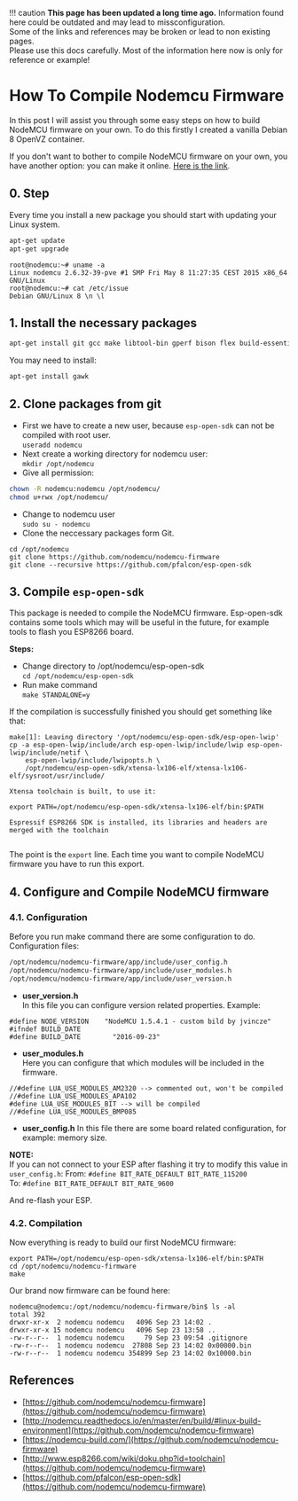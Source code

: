 !!! caution
    **This page has been updated a long time ago.**  Information found here could be outdated and may lead to missconfiguration.  
    Some of the links and references may be broken or lead to non existing pages.  
    Please use this docs carefully. Most of the information here now is only for reference or example!
    
# How To Compile Nodemcu Firmware

In this post I will assist you through some easy steps on how to build NodeMCU firmware on your own. 
To do this firstly I created a vanilla Debian 8 OpenVZ container.

If you don't want to bother to compile NodeMCU firmware on your own, you have another option: you can make it online. [Here is the link](https://nodemcu-build.com/).

## 0. Step

Every time you install a new package you should start with updating your Linux system.
```bash
apt-get update
apt-get upgrade
```

```
root@nodemcu:~# uname -a
Linux nodemcu 2.6.32-39-pve #1 SMP Fri May 8 11:27:35 CEST 2015 x86_64 GNU/Linux
root@nodemcu:~# cat /etc/issue
Debian GNU/Linux 8 \n \l
```

## 1. Install the necessary packages

```bash
apt-get install git gcc make libtool-bin gperf bison flex build-essential texinfo automake libtool cvs autoconf libncurses5-dev help2man wget bzip2 python-dev python-serial python3-serial
```

You may need to install:
```bash
apt-get install gawk
```

## 2. Clone packages from git

* First we have to create a new user, because `esp-open-sdk` can not be compiled with root user.  
`useradd nodemcu`  
* Next create a working directory for nodemcu user:  
`mkdir /opt/nodemcu`  
* Give all permission:
```bash
chown -R nodemcu:nodemcu /opt/nodemcu/
chmod u+rwx /opt/nodemcu/
```
* Change to nodemcu user  
`sudo su - nodemcu`
* Clone the neccessary packages form Git.
```
cd /opt/nodemcu
git clone https://github.com/nodemcu/nodemcu-firmware
git clone --recursive https://github.com/pfalcon/esp-open-sdk
```
## 3. Compile `esp-open-sdk`
This package is needed to compile the NodeMCU firmware. Esp-open-sdk contains some tools which may will be useful in the future, for example tools to flash you ESP8266 board.

**Steps:**

* Change directory to /opt/nodemcu/esp-open-sdk   
`cd /opt/nodemcu/esp-open-sdk`
* Run make command  
`make STANDALONE=y`

If the compilation is successfully finished you should get something like that:
```
make[1]: Leaving directory '/opt/nodemcu/esp-open-sdk/esp-open-lwip'
cp -a esp-open-lwip/include/arch esp-open-lwip/include/lwip esp-open-lwip/include/netif \
    esp-open-lwip/include/lwipopts.h \
    /opt/nodemcu/esp-open-sdk/xtensa-lx106-elf/xtensa-lx106-elf/sysroot/usr/include/

Xtensa toolchain is built, to use it:

export PATH=/opt/nodemcu/esp-open-sdk/xtensa-lx106-elf/bin:$PATH

Espressif ESP8266 SDK is installed, its libraries and headers are merged with the toolchain


```
The point is the `export` line. Each time you want to compile NodeMCU firmware you have to run this export.

## 4. Configure and Compile NodeMCU firmware

### 4.1. Configuration
Before you run make command there are some configuration to do.
Configuration files:

``` bash
/opt/nodemcu/nodemcu-firmware/app/include/user_config.h
/opt/nodemcu/nodemcu-firmware/app/include/user_modules.h
/opt/nodemcu/nodemcu-firmware/app/include/user_version.h
```

* **user_version.h**  
In this file you can configure version related properties. Example:
```
#define NODE_VERSION    "NodeMCU 1.5.4.1 - custom bild by jvincze"
#ifndef BUILD_DATE  
#define BUILD_DATE        "2016-09-23"

```
* **user_modules.h**  
Here you can configure that which modules will be included in the firmware.
```
//#define LUA_USE_MODULES_AM2320 --> commented out, won't be compiled
//#define LUA_USE_MODULES_APA102
#define LUA_USE_MODULES_BIT --> will be compiled
//#define LUA_USE_MODULES_BMP085
```
* **user_config.h** 
In this file there are some board related configuration, for example: memory size.

**NOTE:**  
If you can not connect to your ESP after flashing it try to modify this value in `user_config.h`:
From:
`#define BIT_RATE_DEFAULT BIT_RATE_115200`  
To:
`#define BIT_RATE_DEFAULT BIT_RATE_9600`  

And re-flash your ESP.


### 4.2. Compilation
Now everything is ready to build our first NodeMCU firmware:
```
export PATH=/opt/nodemcu/esp-open-sdk/xtensa-lx106-elf/bin:$PATH
cd /opt/nodemcu/nodemcu-firmware
make
```
Our brand now firmware can be found here:
```
nodemcu@nodemcu:/opt/nodemcu/nodemcu-firmware/bin$ ls -al
total 392
drwxr-xr-x  2 nodemcu nodemcu   4096 Sep 23 14:02 .
drwxr-xr-x 15 nodemcu nodemcu   4096 Sep 23 13:58 ..
-rw-r--r--  1 nodemcu nodemcu     79 Sep 23 09:54 .gitignore
-rw-r--r--  1 nodemcu nodemcu  27808 Sep 23 14:02 0x00000.bin
-rw-r--r--  1 nodemcu nodemcu 354899 Sep 23 14:02 0x10000.bin
```

## References

* [https://github.com/nodemcu/nodemcu-firmware](https://github.com/nodemcu/nodemcu-firmware)
* [http://nodemcu.readthedocs.io/en/master/en/build/#linux-build-environment](https://github.com/nodemcu/nodemcu-firmware)
* [https://nodemcu-build.com/](https://github.com/nodemcu/nodemcu-firmware)
* [http://www.esp8266.com/wiki/doku.php?id=toolchain](https://github.com/nodemcu/nodemcu-firmware)
* [https://github.com/pfalcon/esp-open-sdk](https://github.com/nodemcu/nodemcu-firmware)

